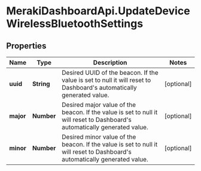 # MerakiDashboardApi.UpdateDeviceWirelessBluetoothSettings

## Properties
Name | Type | Description | Notes
------------ | ------------- | ------------- | -------------
**uuid** | **String** | Desired UUID of the beacon. If the value is set to null it will reset to Dashboard's automatically generated value. | [optional] 
**major** | **Number** | Desired major value of the beacon. If the value is set to null it will reset to Dashboard's automatically generated value. | [optional] 
**minor** | **Number** | Desired minor value of the beacon. If the value is set to null it will reset to Dashboard's automatically generated value. | [optional] 


